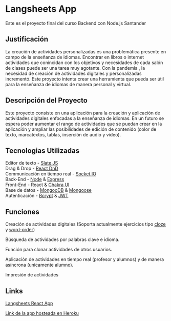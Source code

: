 # Langsheets App

Este es el proyecto final del curso Backend con Node.js Santander

## Justificación
La creación de actividades personalizadas es una problemática presente en campo de la enseñanza de idiomas. Encontrar en libros o internet actividades que conincidan con los objetivos y necesidades de cada salón de clases puede ser una tarea muy agotante. Con la pandemia , la necesidad de creación de actividades digitales y personalizadas incrementó. Este proyecto intenta crear una herramienta que pueda ser útil para la enseñanza de idiomas de manera personal y virtual.      

## Descripción del Proyecto

Este proyecto consiste en una aplicación para la creación y aplicación de actividades digitales enfocadas a la enseñanza de idiomas. En un futuro se espera poder aumentar el rango de actividades que se puedan crear en la aplicación y ampliar las posibilidades de edición de contenido (color de texto, marcatextos, tablas, inserción de audio y video).

## Tecnologias Utilizadas

Editor de texto - [Slate JS](https://docs.slatejs.org/) <br/>
Drag & Drop - [React DnD](https://react-dnd.github.io/react-dnd/about)<br/>
Communicación en tiempo real - [Socket.IO](https://socket.io/) <br/>
Back-End - [Node](https://nodejs.org/es/) & [Express](https://expressjs.com/es/) <br/> 
Front-End - React & [Chakra UI](https://chakra-ui.com/)<br/>
Base de datos - [MongooDB](https://www.mongodb.com/es) & [Mongoose](https://mongoosejs.com/) <br/>
Autenticación -  [Bcrypt](https://www.npmjs.com/package/bcryptjs) & [JWT](https://jwt.io/)

## Funciones

Creación de actividades digitales (Soporta actualmente ejercicios tipo [cloze](https://en.wikipedia.org/wiki/Cloze_test) y [word-order](https://www.google.com/search?q=scrambled+sentences+exercises&safe=strict&sxsrf=ALeKk02DHIRL1kUcoXTkVpY2m5f2KiGfwg:1624860039738&source=lnms&tbm=isch&sa=X&ved=2ahUKEwjKnOmr07nxAhVQKKwKHeXlCqIQ_AUoAXoECAEQBA&cshid=1624860112888528&biw=1470&bih=766#imgrc=yt5x8IK9hxC_gM)) <br/>

Búsqueda de actividades por palabras clave e idioma. <br/>

Función para clonar actividades de otros usuarios. <br/>

Aplicación de actividades en tiempo real (profesor y alumnos) y de manera asíncrona (unicamente alumno). <br/>

Impresión de actividades

 ## Links

[Langsheets React App](https://github.com/alejandro28100/langsheets)

[Link de la app hosteada en Heroku](https://langsheets.herokuapp.com/)

